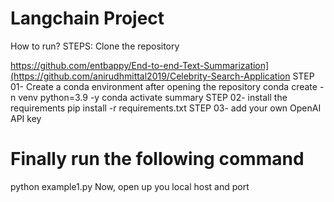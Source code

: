 # Langchain Project
How to run?
STEPS:
Clone the repository

https://github.com/entbappy/End-to-end-Text-Summarization](https://github.com/anirudhmittal2019/Celebrity-Search-Application
STEP 01- Create a conda environment after opening the repository
conda create -n venv python=3.9 -y
conda activate summary
STEP 02- install the requirements
pip install -r requirements.txt
STEP 03- add your own OpenAI API key

# Finally run the following command
python example1.py
Now,
open up you local host and port
